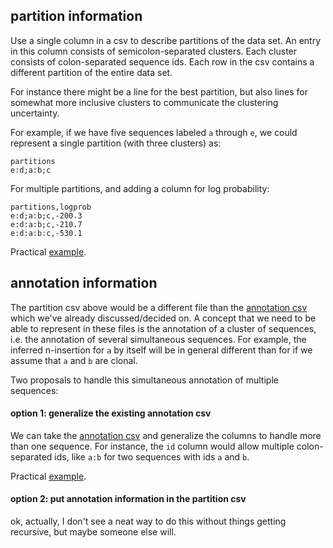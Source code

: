 
## partition information

Use a single column in a csv to describe partitions of the data set.
An entry in this column consists of semicolon-separated clusters.
Each cluster consists of colon-separated sequence ids.
Each row in the csv contains a different partition of the entire data set.

For instance there might be a line for the best partition, but also lines for somewhat more inclusive clusters to communicate the clustering uncertainty.

For example, if we have five sequences labeled `a` through `e`, we could represent a single partition (with three clusters) as:

```
partitions
e:d;a:b;c
```

For multiple partitions, and adding a column for log probability:

```
partitions,logprob
e:d;a:b;c,-200.3
e:d:a:b;c,-210.7
e:d:a:b:c,-530.1
```

Practical [example](https://github.com/psathyrella/partis/blob/master/test/reference-results/partition-ref-simu.csv).

## annotation information

The partition csv above would be a different file than the [annotation csv](https://github.com/airr-community/airr-formats/blob/master/docs/rearrangements.md) which we've already discussed/decided on.
A concept that we need to be able to represent in these files is the annotation of a cluster of sequences, i.e. the annotation of several simultaneous sequences.
For example, the inferred n-insertion for `a` by itself will be in general different than for if we assume that `a` and `b` are clonal.

Two proposals to handle this simultaneous annotation of multiple sequences:

#### option 1: generalize the existing annotation csv

We can take the [annotation csv](https://github.com/airr-community/airr-formats/blob/master/docs/rearrangements.md) and generalize the columns to handle more than one sequence.
For instance, the `id` column would allow multiple colon-separated ids, like `a:b` for two sequences with ids `a` and `b`.

Practical [example](https://github.com/psathyrella/partis/blob/master/test/reference-results/annotate-ref-simu.csv).

#### option 2: put annotation information in the partition csv

ok, actually, I don't see a neat way to do this without things getting recursive, but maybe someone else will.
